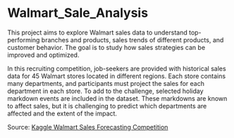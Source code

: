 # Walmart_Sale_Analysis
This project aims to explore Walmart sales data to understand top-performing branches and products, sales trends of different products, and customer behavior. The goal is to study how sales strategies can be improved and optimized. 

In this recruiting competition, job-seekers are provided with historical sales data for 45 Walmart stores located in different regions. Each store contains many departments, and participants must project the sales for each department in each store. To add to the challenge, selected holiday markdown events are included in the dataset. These markdowns are known to affect sales, but it is challenging to predict which departments are affected and the extent of the impact.

Source: [Kaggle Walmart Sales Forecasting Competition](https://www.kaggle.com/c/walmart-recruiting-store-sales-forecasting)
